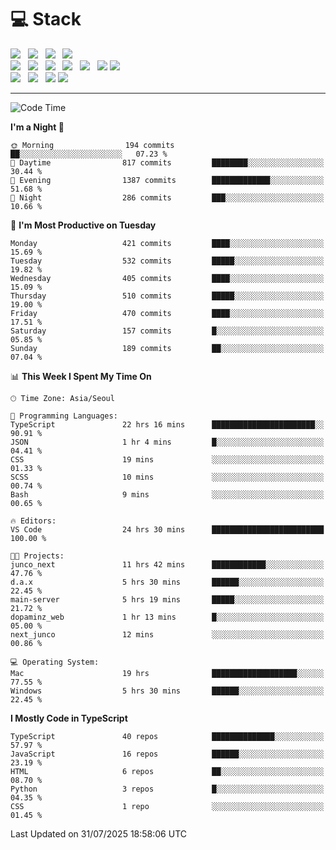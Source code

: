 <h1>💻 Stack</h1>
<div>
 <!-- badge : https://shields.io/ -->
 <!-- icon : https://simpleicons.org/?q=Get -->
 <img src="https://img.shields.io/badge/HTML5-e74c3c?style=flat-square&logo=HTML5&logoColor=white"/> &nbsp 
 <img src="https://img.shields.io/badge/CSS3-0A84FF?style=flat-square&logo=CSS3&logoColor=white"/> &nbsp 
 <img src="https://img.shields.io/badge/JavaScript-FFCD11?style=flat-square&logo=JavaScript&logoColor=white"/> &nbsp 
 <img src="https://img.shields.io/badge/TypeScript-3075C0?style=flat-square&logo=TypeScript&logoColor=white"/>
 <br/>
 <img src="https://img.shields.io/badge/Next-000000?style=flat-square&logo=nextdotjs&logoColor=white"/> &nbsp 
 <img src="https://img.shields.io/badge/React-00BCF6?style=flat-square&logo=React&logoColor=white"/> &nbsp 
 <img src="https://img.shields.io/badge/Redux-764ABC?style=flat-square&logo=Redux&logoColor=white"/> &nbsp
 <img src="https://img.shields.io/badge/Recoil-3578E5?style=flat-square&logo=recoil&logoColor=white"/> &nbsp
 <img src="https://img.shields.io/badge/React-Query-FF4154?style=flat-square&logo=reactquery&logoColor=white"/> &nbsp 
 <img src="https://img.shields.io/badge/styled%2Dcomponents-DB7093?style=flat-square&logo=styled%2Dcomponents&logoColor=white"/>
 <img src="https://img.shields.io/badge/CSS Modules-000000?style=flat-square&logo=CSS Modules&logoColor=white"/> &nbsp 
 <br/>
 <img src="https://img.shields.io/badge/Node-339933?style=flat-square&logo=Node.js&logoColor=white"/> &nbsp 
 <img src="https://img.shields.io/badge/Express-000000?style=flat-square&logo=Express&logoColor=white"/> &nbsp 
 <img src="https://img.shields.io/badge/MongoDB-47A248?style=flat-square&logo=MongoDB&logoColor=white"/>
 <img src="https://img.shields.io/badge/MariaDB-003545?style=flat-square&logo=mariadb&logoColor=white"/>
</div>

<hr>

<!--START_SECTION:waka-->
![Code Time](http://img.shields.io/badge/Code%20Time-2%2C701%20hrs%2052%20mins-blue)

**I'm a Night 🦉** 

```text
🌞 Morning                194 commits         ██░░░░░░░░░░░░░░░░░░░░░░░   07.23 % 
🌆 Daytime                817 commits         ████████░░░░░░░░░░░░░░░░░   30.44 % 
🌃 Evening                1387 commits        █████████████░░░░░░░░░░░░   51.68 % 
🌙 Night                  286 commits         ███░░░░░░░░░░░░░░░░░░░░░░   10.66 % 
```
📅 **I'm Most Productive on Tuesday** 

```text
Monday                   421 commits         ████░░░░░░░░░░░░░░░░░░░░░   15.69 % 
Tuesday                  532 commits         █████░░░░░░░░░░░░░░░░░░░░   19.82 % 
Wednesday                405 commits         ████░░░░░░░░░░░░░░░░░░░░░   15.09 % 
Thursday                 510 commits         █████░░░░░░░░░░░░░░░░░░░░   19.00 % 
Friday                   470 commits         ████░░░░░░░░░░░░░░░░░░░░░   17.51 % 
Saturday                 157 commits         █░░░░░░░░░░░░░░░░░░░░░░░░   05.85 % 
Sunday                   189 commits         ██░░░░░░░░░░░░░░░░░░░░░░░   07.04 % 
```


📊 **This Week I Spent My Time On** 

```text
🕑︎ Time Zone: Asia/Seoul

💬 Programming Languages: 
TypeScript               22 hrs 16 mins      ███████████████████████░░   90.91 % 
JSON                     1 hr 4 mins         █░░░░░░░░░░░░░░░░░░░░░░░░   04.41 % 
CSS                      19 mins             ░░░░░░░░░░░░░░░░░░░░░░░░░   01.33 % 
SCSS                     10 mins             ░░░░░░░░░░░░░░░░░░░░░░░░░   00.74 % 
Bash                     9 mins              ░░░░░░░░░░░░░░░░░░░░░░░░░   00.65 % 

🔥 Editors: 
VS Code                  24 hrs 30 mins      █████████████████████████   100.00 % 

🐱‍💻 Projects: 
junco_next               11 hrs 42 mins      ████████████░░░░░░░░░░░░░   47.76 % 
d.a.x                    5 hrs 30 mins       ██████░░░░░░░░░░░░░░░░░░░   22.45 % 
main-server              5 hrs 19 mins       █████░░░░░░░░░░░░░░░░░░░░   21.72 % 
dopaminz_web             1 hr 13 mins        █░░░░░░░░░░░░░░░░░░░░░░░░   05.00 % 
next_junco               12 mins             ░░░░░░░░░░░░░░░░░░░░░░░░░   00.86 % 

💻 Operating System: 
Mac                      19 hrs              ███████████████████░░░░░░   77.55 % 
Windows                  5 hrs 30 mins       ██████░░░░░░░░░░░░░░░░░░░   22.45 % 
```

**I Mostly Code in TypeScript** 

```text
TypeScript               40 repos            ██████████████░░░░░░░░░░░   57.97 % 
JavaScript               16 repos            ██████░░░░░░░░░░░░░░░░░░░   23.19 % 
HTML                     6 repos             ██░░░░░░░░░░░░░░░░░░░░░░░   08.70 % 
Python                   3 repos             █░░░░░░░░░░░░░░░░░░░░░░░░   04.35 % 
CSS                      1 repo              ░░░░░░░░░░░░░░░░░░░░░░░░░   01.45 % 
```




 Last Updated on 31/07/2025 18:58:06 UTC
<!--END_SECTION:waka-->
